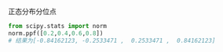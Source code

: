 正态分布分位点
```python
from scipy.stats import norm
norm.ppf([0.2,0.4,0.6,0.8])
# 结果为[-0.84162123, -0.2533471 ,  0.2533471 ,  0.84162123]
```